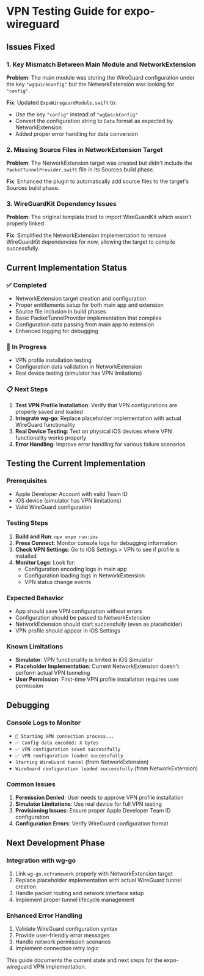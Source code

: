 # VPN Testing Guide for expo-wireguard

## Issues Fixed

### 1. Key Mismatch Between Main Module and NetworkExtension
**Problem**: The main module was storing the WireGuard configuration under the key `"wgQuickConfig"` but the NetworkExtension was looking for `"config"`.

**Fix**: Updated `ExpoWireguardModule.swift` to:
- Use the key `"config"` instead of `"wgQuickConfig"`
- Convert the configuration string to `Data` format as expected by NetworkExtension
- Added proper error handling for data conversion

### 2. Missing Source Files in NetworkExtension Target
**Problem**: The NetworkExtension target was created but didn't include the `PacketTunnelProvider.swift` file in its Sources build phase.

**Fix**: Enhanced the plugin to automatically add source files to the target's Sources build phase.

### 3. WireGuardKit Dependency Issues
**Problem**: The original template tried to import WireGuardKit which wasn't properly linked.

**Fix**: Simplified the NetworkExtension implementation to remove WireGuardKit dependencies for now, allowing the target to compile successfully.

## Current Implementation Status

### ✅ Completed
- NetworkExtension target creation and configuration
- Proper entitlements setup for both main app and extension
- Source file inclusion in build phases
- Basic PacketTunnelProvider implementation that compiles
- Configuration data passing from main app to extension
- Enhanced logging for debugging

### 🚧 In Progress
- VPN profile installation testing
- Configuration data validation in NetworkExtension
- Real device testing (simulator has VPN limitations)

### 📋 Next Steps
1. **Test VPN Profile Installation**: Verify that VPN configurations are properly saved and loaded
2. **Integrate wg-go**: Replace placeholder implementation with actual WireGuard functionality
3. **Real Device Testing**: Test on physical iOS devices where VPN functionality works properly
4. **Error Handling**: Improve error handling for various failure scenarios

## Testing the Current Implementation

### Prerequisites
- Apple Developer Account with valid Team ID
- iOS device (simulator has VPN limitations)
- Valid WireGuard configuration

### Testing Steps
1. **Build and Run**: `npx expo run:ios`
2. **Press Connect**: Monitor console logs for debugging information
3. **Check VPN Settings**: Go to iOS Settings > VPN to see if profile is installed
4. **Monitor Logs**: Look for:
   - Configuration encoding logs in main app
   - Configuration loading logs in NetworkExtension
   - VPN status change events

### Expected Behavior
- App should save VPN configuration without errors
- Configuration should be passed to NetworkExtension
- NetworkExtension should start successfully (even as placeholder)
- VPN profile should appear in iOS Settings

### Known Limitations
- **Simulator**: VPN functionality is limited in iOS Simulator
- **Placeholder Implementation**: Current NetworkExtension doesn't perform actual VPN tunneling
- **User Permission**: First-time VPN profile installation requires user permission

## Debugging

### Console Logs to Monitor
- `🔄 Starting VPN connection process...`
- `✅ Config data encoded: X bytes`
- `✅ VPN configuration saved successfully`
- `✅ VPN configuration loaded successfully`
- `Starting WireGuard tunnel` (from NetworkExtension)
- `WireGuard configuration loaded successfully` (from NetworkExtension)

### Common Issues
1. **Permission Denied**: User needs to approve VPN profile installation
2. **Simulator Limitations**: Use real device for full VPN testing
3. **Provisioning Issues**: Ensure proper Apple Developer Team ID configuration
4. **Configuration Errors**: Verify WireGuard configuration format

## Next Development Phase

### Integration with wg-go
1. Link `wg-go.xcframework` properly with NetworkExtension target
2. Replace placeholder implementation with actual WireGuard tunnel creation
3. Handle packet routing and network interface setup
4. Implement proper tunnel lifecycle management

### Enhanced Error Handling
1. Validate WireGuard configuration syntax
2. Provide user-friendly error messages
3. Handle network permission scenarios
4. Implement connection retry logic

This guide documents the current state and next steps for the expo-wireguard VPN implementation.
